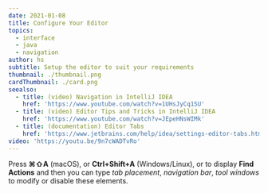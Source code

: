 ```yaml
---
date: 2021-01-08
title: Configure Your Editor
topics:
  - interface
  - java
  - navigation
author: hs
subtitle: Setup the editor to suit your requirements
thumbnail: ./thumbnail.png
cardThumbnail: ./card.png
seealso:
  - title: (video) Navigation in IntelliJ IDEA
    href: 'https://www.youtube.com/watch?v=1UHsJyCq1SU'
  - title: (video) Editor Tips and Tricks in IntelliJ IDEA
    href: 'https://www.youtube.com/watch?v=JEpeHNsWIMk'
  - title: (documentation) Editor Tabs
    href: 'https://www.jetbrains.com/help/idea/settings-editor-tabs.html'
video: 'https://youtu.be/9n7cWADTvRo'
---
```

Press **⌘⇧A** (macOS), or **Ctrl+Shift+A** (Windows/Linux), or  to display **Find Actions** and then you can type _tab placement_, _navigation bar_, _tool windows_ to modify or disable these elements.
